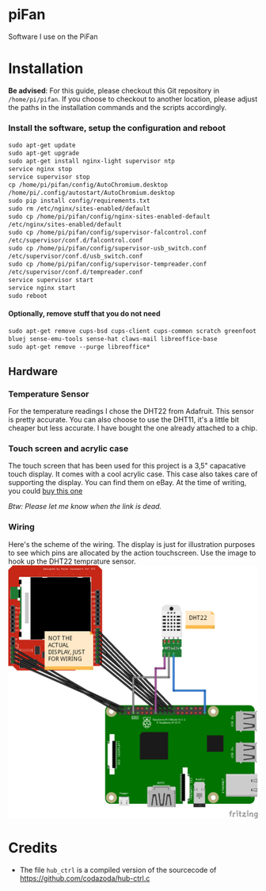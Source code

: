 # piFan
Software I use on the PiFan


# Installation

**Be advised**: For this guide, please checkout this Git repository in 
`/home/pi/pifan`. If you choose to checkout to another location, please 
adjust the paths in the installation commands and the scripts accordingly.

### Install the software, setup the configuration and reboot
```
sudo apt-get update
sudo apt-get upgrade
sudo apt-get install nginx-light supervisor ntp
service nginx stop
service supervisor stop
cp /home/pi/pifan/config/AutoChromium.desktop /home/pi/.config/autostart/AutoChromium.desktop
sudo pip install config/requirements.txt
sudo rm /etc/nginx/sites-enabled/default
sudo cp /home/pi/pifan/config/nginx-sites-enabled-default /etc/nginx/sites-enabled/default
sudo cp /home/pi/pifan/config/supervisor-falcontrol.conf /etc/supervisor/conf.d/falcontrol.conf
sudo cp /home/pi/pifan/config/supervisor-usb_switch.conf /etc/supervisor/conf.d/usb_switch.conf
sudo cp /home/pi/pifan/config/supervisor-tempreader.conf /etc/supervisor/conf.d/tempreader.conf
service supervisor start
service nginx start 
sudo reboot
```

#### Optionally, remove stuff that you do not need
```
sudo apt-get remove cups-bsd cups-client cups-common scratch greenfoot bluej sense-emu-tools sense-hat claws-mail libreoffice-base
sudo apt-get remove --purge libreoffice*
```


## Hardware

### Temperature Sensor
For the temperature readings I chose the DHT22 from Adafruit. This sensor is 
pretty accurate. You can also choose to use the DHT11, it's a little bit 
cheaper but less accurate. I have bought the one already attached to a chip.

### Touch screen and acrylic case
The touch screen that has been used for this project is a 3,5" capacative 
touch display. It comes with a cool acrylic case. This case also takes care
of supporting the display.
You can find them on eBay. At the time of writing, you could 
[buy this one](https://www.ebay.com/p/3-5-TFT-LCD-Touch-Screen-Display-Clear-Case-for-Raspberry-Pi-2-3-Pi3-Model-B/629458989)

_Btw: Please let me know when the link is dead._

### Wiring
Here's the scheme of the wiring. The display is just for illustration purposes 
to see which pins are allocated by the action touchscreen. Use the image to 
hook up the DHT22 temprature sensor.
![Wiring of the PiFan](config/pifan_wiring.png?raw=true "Wiring of the PiFan")

# Credits
 * The file `hub_ctrl` is a compiled version of the sourcecode of https://github.com/codazoda/hub-ctrl.c
